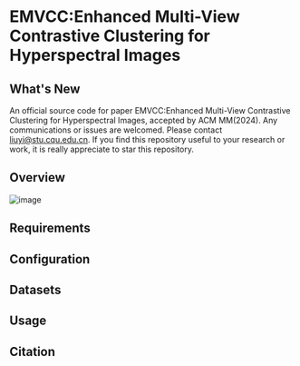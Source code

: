 # EMVCC:Enhanced Multi-View Contrastive Clustering for Hyperspectral Images 

## What's New
An official source code for paper EMVCC:Enhanced Multi-View Contrastive Clustering for Hyperspectral Images, accepted by ACM MM(2024).
Any communications or issues are welcomed. Please contact liuyi@stu.cqu.edu.cn. 
If you find this repository useful to your research or work, it is really appreciate to star this repository.

## Overview
![image](https://github.com/user-attachments/assets/9c7bc4e7-279e-47f3-a498-eadefa005604)


## Requirements

## Configuration


## Datasets


## Usage


## Citation
